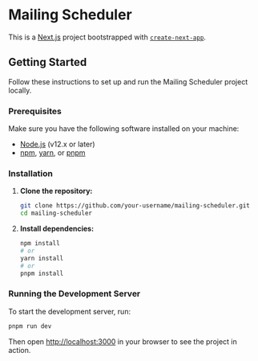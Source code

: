 # Mailing Scheduler

This is a [Next.js](https://nextjs.org) project bootstrapped with [`create-next-app`](https://nextjs.org/docs/app/api-reference/cli/create-next-app).

## Getting Started

Follow these instructions to set up and run the Mailing Scheduler project locally.

### Prerequisites

Make sure you have the following software installed on your machine:

- [Node.js](https://nodejs.org/) (v12.x or later)
- [npm](https://www.npmjs.com/), [yarn](https://yarnpkg.com/), or [pnpm](https://pnpm.io/)

### Installation

1. **Clone the repository:**

   ```bash
   git clone https://github.com/your-username/mailing-scheduler.git
   cd mailing-scheduler
   ```

2. **Install dependencies:**
   ```bash
   npm install
   # or
   yarn install
   # or
   pnpm install
   ```

### Running the Development Server

To start the development server, run:

```bash
pnpm run dev
```

Then open [http://localhost:3000](http://localhost:3000) in your browser to see the project in action.
